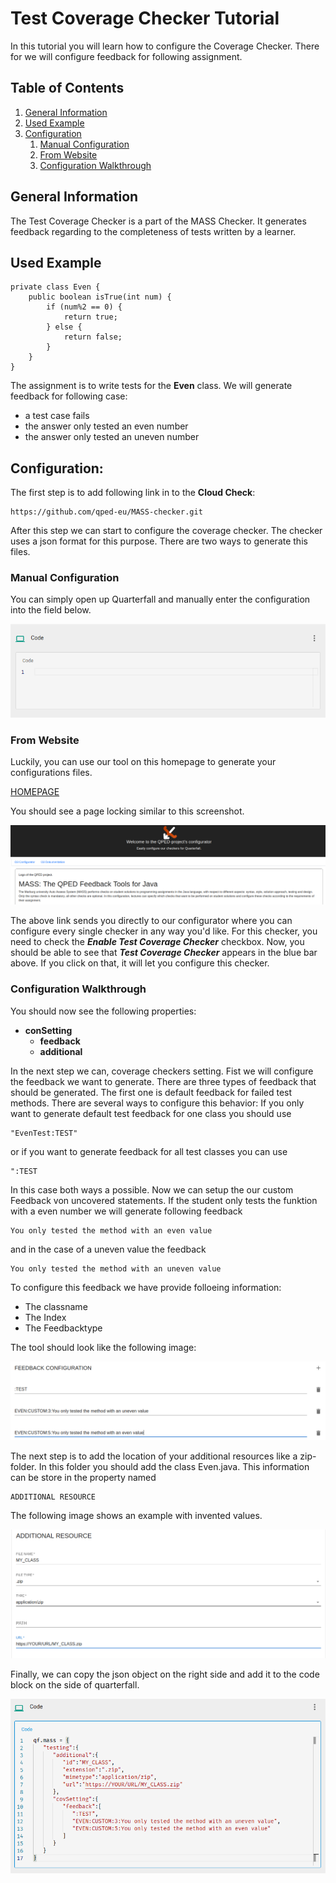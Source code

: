 # Test Coverage Checker Tutorial

In this tutorial you will learn how to configure the Coverage Checker.
There for we will configure feedback for following assignment.

## Table of Contents
1. [General Information](#coverage-general-information)
2. [Used Example](#coverage-used-example)
3. [Configuration](#coverage-configuration)
	1. [Manual Configuration](#coverage-manually)
	2. [From Website](#coverage-from-website)
	3. [Configuration Walkthrough](#coverage-configuration-walkthrough)

## <a id="coverage-general-information"></a>General Information
The Test Coverage Checker is a part of the MASS Checker.
It generates feedback regarding to the completeness of tests written by a learner.

## <a id="coverage-used-example"></a>Used Example
```
private class Even {
	public boolean isTrue(int num) {
		if (num%2 == 0) {
			return true;
		} else {
			return false;
		}
	}	
}
```

The assignment is to write tests for the **Even** class.
We will generate feedback for following case:

- a test case fails
- the answer only tested an even number
- the answer only tested an uneven number


## <a id="coverage-config"></a>Configuration:
The first step is to add following link in to the **Cloud Check**:
```
https://github.com/qped-eu/MASS-checker.git
```

After this step we can start to configure the coverage checker.
The checker uses a json format for this purpose.
There are two ways to generate this files.

### <a id="coverage-manually"></a>Manual Configuration
You can simply open up Quarterfall and manually enter the configuration into the field below.

![Quarterfall conf.](images/cov_cloud-check-conf.png)

### <a id="coverage-from-website"></a>From Website
Luckily, you can use our tool on this homepage to generate your configurations files.

[HOMEPAGE ](https://qped-eu.github.io/mass/index.html?tab=config)

You should see a page locking similar to this screenshot.

![TOOL_INDEX.](images/cov_homepage.png)

The above link sends you directly to our configurator where you can configure every single checker in any way you'd like.
For this checker, you need to check the ***Enable Test Coverage Checker*** checkbox.
Now, you should be able to see that ***Test Coverage Checker*** appears in the blue bar above.
If you click on that, it will let you configure this checker.

### <a id="coverage-configuration-walkthrough"></a>Configuration Walkthrough

You should now see the following properties:

- **conSetting**
    - **feedback**
    - **additional**


In the next step we can, coverage checkers setting.
Fist we will configure the feedback we want to generate.
There are three types of feedback that should be generated.
The first one is default feedback for failed test methods.
There are several ways to configure this behavior:
If you only want to generate default test feedback for one class you should use
```
"EvenTest:TEST" 
```
or if you want to generate feedback for all test classes you can use
```
":TEST
```
In this case both ways a possible.
Now we can setup the our custom Feedback von uncovered statements.
If the student only tests the funktion with a even number we will generate following feedback
```
You only tested the method with an even value
```
and in the case of a uneven value the feedback 
```
You only tested the method with an uneven value
```
To configure this feedback we have provide folloeing information:
- The classname
- The Index
- The Feedbacktype

The tool should look like the following image:

![feedback](images/cov_feedback.png)

The next step is to add the location of your additional resources like a zip-folder.
In this folder you should add the class Even.java.
This information can be store in the property named 

```
ADDITIONAL RESOURCE
```
The following image shows an example with invented values.

![add](images/cov_additional.png)

Finally, we can copy the json object on the right side and add it to the code block on the side of quarterfall.

![add](images/cov_finished.png)
